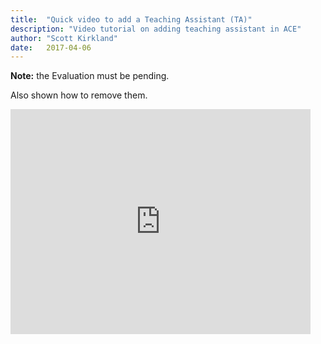 ```yaml
---
title:  "Quick video to add a Teaching Assistant (TA)"
description: "Video tutorial on adding teaching assistant in ACE"
author: "Scott Kirkland"
date:   2017-04-06
---
```


**Note:** the Evaluation must be pending.

Also shown how to remove them.

<iframe width="480" height="360" src="https://www.youtube.com/embed/IwFsBlzYMtI" frameborder="0"> </iframe>
